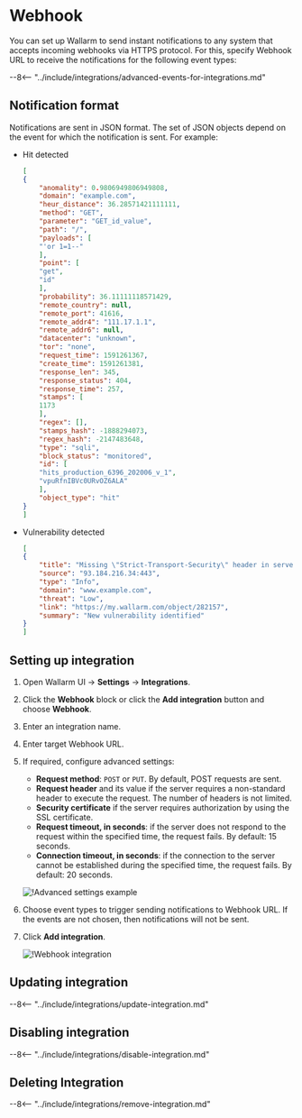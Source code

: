 # Webhook

You can set up Wallarm to send instant notifications to any system that accepts incoming webhooks via HTTPS protocol. For this, specify Webhook URL to receive the notifications for the following event types:

--8<-- "../include/integrations/advanced-events-for-integrations.md"

## Notification format

Notifications are sent in JSON format. The set of JSON objects depend on the event for which the notification is sent. For example:

* Hit detected

    ```json
    [
    {
        "anomality": 0.9806949806949808,
        "domain": "example.com",
        "heur_distance": 36.28571421111111,
        "method": "GET",
        "parameter": "GET_id_value",
        "path": "/",
        "payloads": [
        "'or 1=1--"
        ],
        "point": [
        "get",
        "id"
        ],
        "probability": 36.11111118571429,
        "remote_country": null,
        "remote_port": 41616,
        "remote_addr4": "111.17.1.1",
        "remote_addr6": null,
        "datacenter": "unknown",
        "tor": "none",
        "request_time": 1591261367,
        "create_time": 1591261381,
        "response_len": 345,
        "response_status": 404,
        "response_time": 257,
        "stamps": [
        1173
        ],
        "regex": [],
        "stamps_hash": -1888294073,
        "regex_hash": -2147483648,
        "type": "sqli",
        "block_status": "monitored",
        "id": [
        "hits_production_6396_202006_v_1",
        "vpuRfnIBVc0URvOZ6ALA"
        ],
        "object_type": "hit"
    }
    ]
    ```
* Vulnerability detected

    ```json
    [
    {
        "title": "Missing \"Strict-Transport-Security\" header in server's response at '93.184.216.34:443'",
        "source": "93.184.216.34:443",
        "type": "Info",
        "domain": "www.example.com",
        "threat": "Low",
        "link": "https://my.wallarm.com/object/282157",
        "summary": "New vulnerability identified"
    }
    ]
    ```

## Setting up integration

1. Open Wallarm UI → **Settings** → **Integrations**.
2. Click the **Webhook** block or click the **Add integration** button and choose **Webhook**.
3. Enter an integration name.
4. Enter target Webhook URL.
5. If required, configure advanced settings:

    * **Request method**: `POST` or `PUT`. By default, POST requests are sent.
    * **Request header** and its value if the server requires a non-standard header to execute the request. The number of headers is not limited.
    * **Security certificate** if the server requires authorization by using the SSL certificate.
    * **Request timeout, in seconds**: if the server does not respond to the request within the specified time, the request fails. By default: 15 seconds.
    * **Connection timeout, in seconds**: if the connection to the server cannot be established during the specified time, the request fails. By default: 20 seconds.

    ![!Advanced settings example](../../../images/user-guides/settings/integrations/additional-webhook-settings.png)
6. Choose event types to trigger sending notifications to Webhook URL. If the events are not chosen, then notifications will not be sent.
7. Click **Add integration**.

    ![!Webhook integration](../../../images/user-guides/settings/integrations/add-webhook-integration.png)

## Updating integration

--8<-- "../include/integrations/update-integration.md"

## Disabling integration

--8<-- "../include/integrations/disable-integration.md"

## Deleting Integration

--8<-- "../include/integrations/remove-integration.md"
